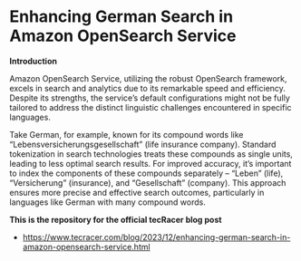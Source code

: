 # Enhancing German Search in Amazon OpenSearch Service

**Introduction**

Amazon OpenSearch Service, utilizing the robust OpenSearch framework, excels in search and analytics due to its remarkable speed and efficiency. Despite its strengths, the service’s default configurations might not be fully tailored to address the distinct linguistic challenges encountered in specific languages.

Take German, for example, known for its compound words like “Lebensversicherungsgesellschaft” (life insurance company). Standard tokenization in search technologies treats these compounds as single units, leading to less optimal search results. For improved accuracy, it’s important to index the components of these compounds separately – “Leben” (life), “Versicherung” (insurance), and “Gesellschaft” (company). This approach ensures more precise and effective search outcomes, particularly in languages like German with many compound words.

**This is the repository for the official tecRacer blog post**

-  https://www.tecracer.com/blog/2023/12/enhancing-german-search-in-amazon-opensearch-service.html

